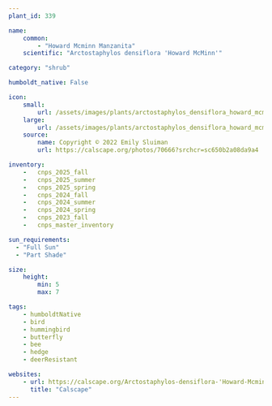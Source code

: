 ```yaml
---
plant_id: 339

name: 
    common: 
        - "Howard Mcminn Manzanita"
    scientific: "Arctostaphylos densiflora 'Howard McMinn'"

category: "shrub"

humboldt_native: False

icon: 
    small: 
        url: /assets/images/plants/arctostaphylos_densiflora_howard_mcminn_sm.jpg 
    large: 
        url: /assets/images/plants/arctostaphylos_densiflora_howard_mcminn_lg.jpg 
    source: 
        name: Copyright © 2022 Emily Sluiman
        url: https://calscape.org/photos/70666?srchcr=sc650b2a08da9a4 

inventory: 
    -   cnps_2025_fall
    -   cnps_2025_summer
    -   cnps_2025_spring
    -   cnps_2024_fall
    -   cnps_2024_summer
    -   cnps_2024_spring
    -   cnps_2023_fall
    -   cnps_master_inventory

sun_requirements:
  - "Full Sun"
  - "Part Shade"

size:
    height: 
        min: 5
        max: 7

tags:
    - humboldtNative
    - bird
    - hummingbird
    - butterfly
    - bee
    - hedge
    - deerResistant

websites:
    - url: https://calscape.org/Arctostaphylos-densiflora-'Howard-Mcminn'-(Howard-Mcminn-Manzanita) 
      title: "Calscape"
---
```





